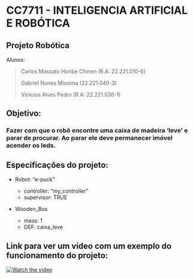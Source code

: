 # CC7711 - INTELIGENCIA ARTIFICIAL E ROBÓTICA

## Projeto Robótica

Alunos:
> Carlos Massato Horibe Chinen (R.A: 22.221.010-6)
> 
> Gabriel Nunes Missima (22.221.040-3)
> 
> Vinicius Alves Pedro (R.A: 22.221.036-1)

## Objetivo:
### Fazer com que o robô encontre uma caixa de madeira ‘leve’ e parar de procurar. Ao parar ele deve permanecer imóvel acender os leds.

## Especificações do projeto:
* Robot: “e-puck”
  * controller: “my_controller”
  * supervisor: TRUE
 
* Wooden_Box
  * mass: 1
  * DEF: caixa_leve

## Link para ver um vídeo com um exemplo do funcionamento do projeto:
[![Watch the video](https://github.com/user-attachments/assets/19082a6a-cd0c-43fa-a712-ac2c8ff1898c)](https://youtu.be/NztkDFIHFKE)
